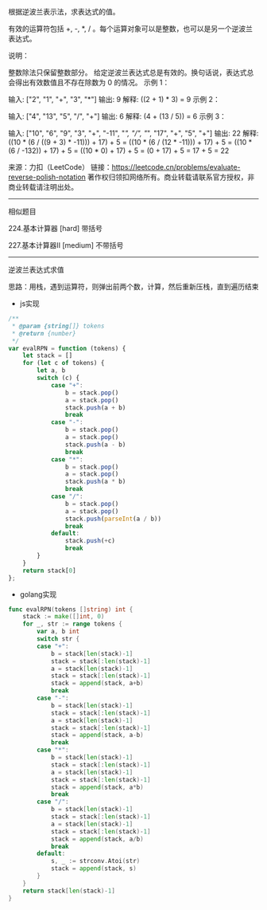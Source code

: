 根据逆波兰表示法，求表达式的值。

有效的运算符包括 +, -, *, / 。每个运算对象可以是整数，也可以是另一个逆波兰表达式。

说明：

整数除法只保留整数部分。
给定逆波兰表达式总是有效的。换句话说，表达式总会得出有效数值且不存在除数为 0 的情况。
示例 1：

输入: ["2", "1", "+", "3", "*"]
输出: 9
解释: ((2 + 1) * 3) = 9
示例 2：

输入: ["4", "13", "5", "/", "+"]
输出: 6
解释: (4 + (13 / 5)) = 6
示例 3：

输入: ["10", "6", "9", "3", "+", "-11", "*", "/", "*", "17", "+", "5", "+"]
输出: 22
解释: 
  ((10 * (6 / ((9 + 3) * -11))) + 17) + 5
= ((10 * (6 / (12 * -11))) + 17) + 5
= ((10 * (6 / -132)) + 17) + 5
= ((10 * 0) + 17) + 5
= (0 + 17) + 5
= 17 + 5
= 22

来源：力扣（LeetCode）
链接：https://leetcode.cn/problems/evaluate-reverse-polish-notation
著作权归领扣网络所有。商业转载请联系官方授权，非商业转载请注明出处。

----

相似题目

224.基本计算器 [hard]
    带括号

227.基本计算器II [medium]
    不带括号
    
----


逆波兰表达式求值

思路：用栈，遇到运算符，则弹出前两个数，计算，然后重新压栈，直到遍历结束

* js实现

```javascript
/**
 * @param {string[]} tokens
 * @return {number}
 */
var evalRPN = function (tokens) {
    let stack = []
    for (let c of tokens) {
        let a, b
        switch (c) {
            case "+":
                b = stack.pop()
                a = stack.pop()
                stack.push(a + b)
                break
            case "-":
                b = stack.pop()
                a = stack.pop()
                stack.push(a - b)
                break
            case "*":
                b = stack.pop()
                a = stack.pop()
                stack.push(a * b)
                break
            case "/":
                b = stack.pop()
                a = stack.pop()
                stack.push(parseInt(a / b))
                break
            default:
                stack.push(+c)
                break
        }
    }
    return stack[0]
};
```

* golang实现

```go
func evalRPN(tokens []string) int {
	stack := make([]int, 0)
	for _, str := range tokens {
		var a, b int
		switch str {
		case "+":
			b = stack[len(stack)-1]
			stack = stack[:len(stack)-1]
			a = stack[len(stack)-1]
			stack = stack[:len(stack)-1]
			stack = append(stack, a+b)
			break
		case "-":
			b = stack[len(stack)-1]
			stack = stack[:len(stack)-1]
			a = stack[len(stack)-1]
			stack = stack[:len(stack)-1]
			stack = append(stack, a-b)
			break
		case "*":
			b = stack[len(stack)-1]
			stack = stack[:len(stack)-1]
			a = stack[len(stack)-1]
			stack = stack[:len(stack)-1]
			stack = append(stack, a*b)
			break
		case "/":
			b = stack[len(stack)-1]
			stack = stack[:len(stack)-1]
			a = stack[len(stack)-1]
			stack = stack[:len(stack)-1]
			stack = append(stack, a/b)
			break
		default:
			s, _ := strconv.Atoi(str)
			stack = append(stack, s)
		}
	}
	return stack[len(stack)-1]
}
```
